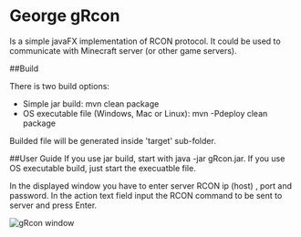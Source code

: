 # George gRcon

Is a simple javaFX implementation of RCON protocol. It could be used to communicate with Minecraft server (or other game servers).


##Build

There is two build options:
* Simple jar build: mvn clean package
* OS executable file (Windows, Mac or Linux): mvn -Pdeploy clean package

Builded file will be generated inside 'target' sub-folder.

##User Guide
If you use jar build, start with java -jar gRcon.jar.
If you use OS executable build, just start the execuatble file.

In the displayed window you have to enter server RCON ip (host) , port and password.
In the action text field input the RCON command to be sent to server and press Enter.

![gRcon window](https://lh3.googleusercontent.com/IB1W7VujhPMZJ41p0jfOwEMX7C0yJGDcdRAFvhopfYLQhgCU_R8xc45RfrfMX9oPrN9PvZCxivZo9pJKdd4uqnPP-glrzm6JAsDOwSwq2GvX_v98twAushVUhV9JpQrkaREyWHqXCbO8yCE25z9BNZ0phXTuppGx-qMDUgtI-NTh4MytuHVnRyAZRYU7C6e7N_f_k4qJWZnx2DfG3gFTOaYVYp1w70TEZPxmXbi7gwNFekK02XR69U13iw1LIBGc9YLOkkMeXWzcA5eYYkjFzMT_RjFHDoLcCcGrmNr4u777QvqD-TBXpvrz51pKMRgn892DzPtM3e7YvoDqqKaasv9C16ZKrKRTXvZdFiQbHbj81vR63rR6xGkNp58DZ1h01W2J6I6NUGaSk_CRCL_HeqiA9IRuR0XqPUSHB6zCwu-6OT7ooPmhgdG2sOP6_7p0gr4wgpEa4Fd6Ujps7f5tpAQn9oVlFXOjd8fMziGQXhJqSG2l881koigf91QSdNqPgHyamm8jaX_haCaI-rVqxLTH8-m-CFppm0rWPUjfOhqQAULLiRyxYyEuXdeAeMqdEJsmFdKpTp90E3BFbOomOLQwTPXRdFj_cl74JNoZRlexZY1QlCKGFCnhYTXjCYhXjVLNSPMh3Vms9NesN4RhQntfrssm2bRXVKvgORfTRg=w602-h425-no)